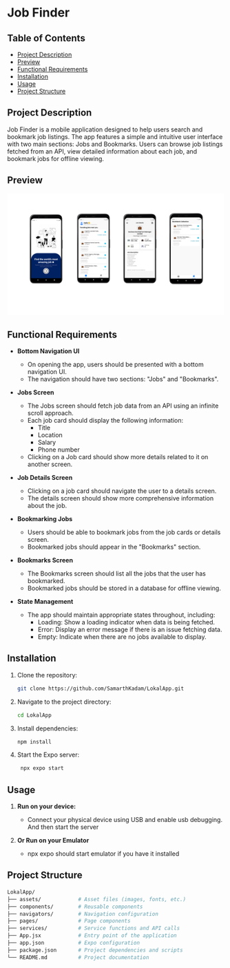 # Job Finder

## Table of Contents

- [Project Description](#project-description)
- [Preview](#preview)
- [Functional Requirements](#functional-requirements)
- [Installation](#installation)
- [Usage](#usage)
- [Project Structure](#project-structure)

## Project Description

Job Finder is a mobile application designed to help users search and bookmark job listings. The app features a simple and intuitive user interface with two main sections: Jobs and Bookmarks. Users can browse job listings fetched from an API, view detailed information about each job, and bookmark jobs for offline viewing.


## Preview
  
![Alt text](Preview.png)




## Functional Requirements

- **Bottom Navigation UI**
  - On opening the app, users should be presented with a bottom navigation UI.
  - The navigation should have two sections: "Jobs" and "Bookmarks".

- **Jobs Screen**
  - The Jobs screen should fetch job data from an API using an infinite scroll approach.
  - Each job card should display the following information:
    - Title
    - Location
    - Salary
    - Phone number
  - Clicking on a Job card should show more details related to it on another screen.

- **Job Details Screen**
  - Clicking on a job card should navigate the user to a details screen.
  - The details screen should show more comprehensive information about the job.

- **Bookmarking Jobs**
  - Users should be able to bookmark jobs from the job cards or details screen.
  - Bookmarked jobs should appear in the "Bookmarks" section.

- **Bookmarks Screen**
  - The Bookmarks screen should list all the jobs that the user has bookmarked.
  - Bookmarked jobs should be stored in a database for offline viewing.

- **State Management**
  - The app should maintain appropriate states throughout, including:
    - Loading: Show a loading indicator when data is being fetched.
    - Error: Display an error message if there is an issue fetching data.
    - Empty: Indicate when there are no jobs available to display.




## Installation

1. Clone the repository:

    ```bash
    git clone https://github.com/SamarthKadam/LokalApp.git
    ```

2. Navigate to the project directory:

    ```bash
    cd LokalApp
    ```

3. Install dependencies:

    ```bash
    npm install
    ```

4. Start the Expo server:

   ```bash
    npx expo start
   ```

## Usage

1. **Run on your device:**

   - Connect your physical device using USB and enable usb debugging. And then start the server

2. **Or Run on your Emulator**
    
    - npx expo should start emulator if you have it installed
  


## Project Structure

```bash
LokalApp/
├── assets/            # Asset files (images, fonts, etc.)
├── components/        # Reusable components
├── navigators/        # Navigation configuration
├── pages/             # Page components
├── services/          # Service functions and API calls
├── App.jsx            # Entry point of the application
├── app.json           # Expo configuration
├── package.json       # Project dependencies and scripts
└── README.md          # Project documentation

```
